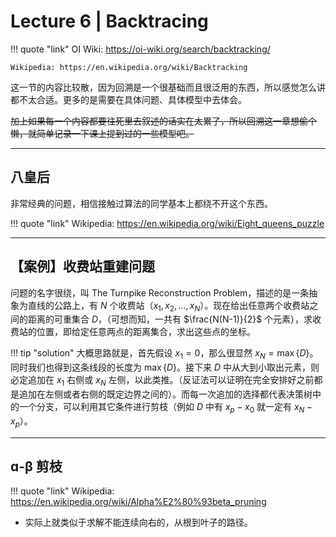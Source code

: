# Lecture 6 | Backtracing

!!! quote "link"
    OI Wiki: https://oi-wiki.org/search/backtracking/
    
    Wikipedia: https://en.wikipedia.org/wiki/Backtracking

这一节的内容比较散，因为回溯是一个很基础而且很泛用的东西，所以感觉怎么讲都不太合适。更多的是需要在具体问题、具体模型中去体会。

~~加上如果每一个内容都要往死里去叙述的话实在太累了，所以回溯这一章想偷个懒，就简单记录一下课上提到过的一些模型吧。~~

---

## 八皇后

非常经典的问题，相信接触过算法的同学基本上都绕不开这个东西。

!!! quote "link"
    Wikipedia: https://en.wikipedia.org/wiki/Eight_queens_puzzle

---

## 【案例】收费站重建问题

问题的名字很绕，叫 The Turnpike Reconstruction Problem，描述的是一条抽象为直线的公路上，有 $N$ 个收费站（$x_1, x_2, ..., x_N$）。现在给出任意两个收费站之间的距离的可重集合 $D$，（可想而知，一共有 $\frac{N(N-1)}{2}$ 个元素），求收费站的位置，即给定任意两点的距离集合，求出这些点的坐标。

!!! tip "solution"
    大概思路就是，首先假设 $x_1 = 0$，那么很显然 $x_N = \mathop{max} \{D\}$。同时我们也得到这条线段的长度为 $\mathop{max} \{D\}$。接下来 $D$ 中从大到小取出元素，则必定追加在 $x_1$ 右侧或 $x_N$ 左侧，以此类推。（反证法可以证明在完全安排好之前都是追加在左侧或者右侧的既定边界之间的）。而每一次追加的选择都代表决策树中的一个分支，可以利用其它条件进行剪枝（例如 $D$ 中有 $x_p - x_0$ 就一定有 $x_N - x_p$）。

---

## ɑ-β 剪枝

!!! quote "link"
    Wikipedia: https://en.wikipedia.org/wiki/Alpha%E2%80%93beta_pruning

- 实际上就类似于求解不能连续向右的，从根到叶子的路径。